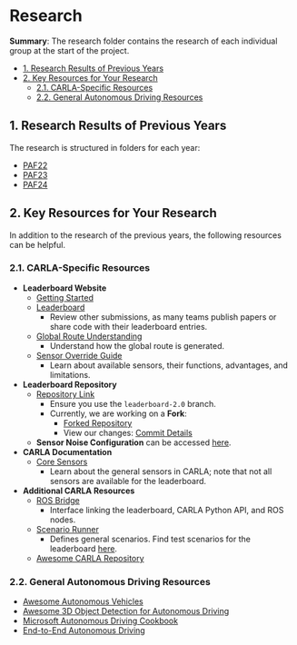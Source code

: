# Research

**Summary**: The research folder contains the research of each individual group at the start of the project.

- [1. Research Results of Previous Years](#1-research-results-of-previous-years)
- [2. Key Resources for Your Research](#2-key-resources-for-your-research)
  - [2.1. CARLA-Specific Resources](#21-carla-specific-resources)
  - [2.2. General Autonomous Driving Resources](#22-general-autonomous-driving-resources)

## 1. Research Results of Previous Years

The research is structured in folders for each year:

- [PAF22](./paf22/)
- [PAF23](./paf23/)
- [PAF24](./paf24/README.md)

## 2. Key Resources for Your Research

In addition to the research of the previous years, the following resources can be helpful.

### 2.1. CARLA-Specific Resources

- **Leaderboard Website**
  - [Getting Started](https://leaderboard.carla.org/get_started/)
  - [Leaderboard](https://leaderboard.carla.org/leaderboard/)
    - Review other submissions, as many teams publish papers or share code with their leaderboard entries.
  - [Global Route Understanding](https://leaderboard.carla.org/get_started/#22-understanding-the-leaderboard-components)
    - Understand how the global route is generated.
  - [Sensor Override Guide](https://leaderboard.carla.org/get_started/#33-override-the-sensors-method)
    - Learn about available sensors, their functions, advantages, and limitations.
- **Leaderboard Repository**
  - [Repository Link](https://github.com/carla-simulator/leaderboard/tree/leaderboard-2.0)
    - Ensure you use the `leaderboard-2.0` branch.
    - Currently, we are working on a **Fork**:
      - [Forked Repository](https://github.com/una-auxme/leaderboard/tree/leaderboard-2.0)
      - View our changes: [Commit Details](https://github.com/carla-simulator/leaderboard/commit/55a60afc4d60ec1e6766c8640106d377f788fbc5)
  - **Sensor Noise Configuration** can be accessed [here](https://github.com/una-auxme/leaderboard/blob/leaderboard-2.0/leaderboard/autoagents/agent_wrapper.py).
- **CARLA Documentation**
  - [Core Sensors](https://carla.readthedocs.io/en/latest/core_sensors/)
    - Learn about the general sensors in CARLA; note that not all sensors are available for the leaderboard.
- **Additional CARLA Resources**
  - [ROS Bridge](https://github.com/carla-simulator/ros-bridge)
    - Interface linking the leaderboard, CARLA Python API, and ROS nodes.
  - [Scenario Runner](https://github.com/carla-simulator/scenario_runner)
    - Defines general scenarios. Find test scenarios for the leaderboard [here](https://github.com/una-auxme/leaderboard/blob/leaderboard-2.0/data/routes_devtest.xml).
  - [Awesome CARLA Repository](https://github.com/Amin-Tgz/awesome-CARLA)

### 2.2. General Autonomous Driving Resources

- [Awesome Autonomous Vehicles](https://github.com/manfreddiaz/awesome-autonomous-vehicles)
- [Awesome 3D Object Detection for Autonomous Driving](https://github.com/PointsCoder/Awesome-3D-Object-Detection-for-Autonomous-Driving)
- [Microsoft Autonomous Driving Cookbook](https://github.com/microsoft/AutonomousDrivingCookbook)
- [End-to-End Autonomous Driving](https://github.com/OpenDriveLab/End-to-end-Autonomous-Driving)
